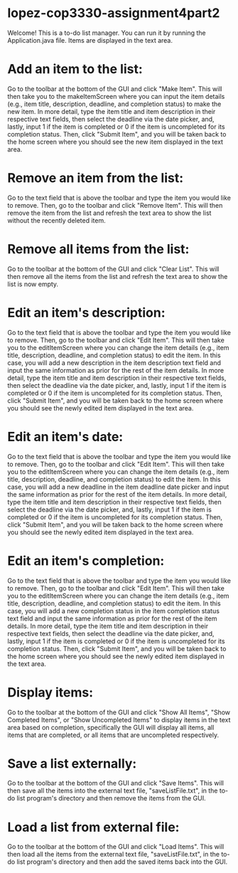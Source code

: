 # lopez-cop3330-assignment4part2

Welcome! This is a to-do list manager. You can run it by running the Application.java file. Items are displayed in the text area.

# Add an item to the list:
  Go to the toolbar at the bottom of the GUI and click "Make Item". This will then take you to the makeItemScreen where you can input the item details (e.g., item title, description, deadline, 
  and completion status) to make the new item. In more detail, type the item title and item description in their respective text fields, then select the deadline via the date picker, and, lastly,
  input 1 if the item is completed or 0 if the item is uncompleted for its completion status. Then, click "Submit Item", and you will be taken back to the home screen where you should see the new 
  item displayed in the text area.

# Remove an item from the list:
  Go to the text field that is above the toolbar and type the item you would like to remove. Then, go to the toolbar and click "Remove Item". This will then remove the item from the list and refresh the text area to show the list without the recently deleted item.

# Remove all items from the list:
  Go to the toolbar at the bottom of the GUI and click "Clear List". This will then remove all the items from the list and refresh the text area to show the list is now empty.

# Edit an item's description:
  Go to the text field that is above the toolbar and type the item you would like to remove. Then, go to the toolbar and click "Edit Item". This will then take you to the editItemScreen where you can
  change the item details (e.g., item title, description, deadline, and completion status) to edit the item. In this case, you will add a new description in the item description text field and input 
  the same information as prior for the rest of the item details. In more detail, type the item title and item description in their respective text fields, then select the deadline via the date picker, and, lastly,
  input 1 if the item is completed or 0 if the item is uncompleted for its completion status. Then, click "Submit Item", and you will be taken back to the home screen where you should see the newly edited item 
  displayed in the text area.

# Edit an item's date:
  Go to the text field that is above the toolbar and type the item you would like to remove. Then, go to the toolbar and click "Edit Item". This will then take you to the editItemScreen where you can 
  change the item details (e.g., item title, description, deadline, and completion status) to edit the item. In this case, you will add a new deadline in the item deadline date picker and input the 
  same information as prior for the rest of the item details. In more detail, type the item title and item description in their respective text fields, then select the deadline via the date picker, and, lastly,
  input 1 if the item is completed or 0 if the item is uncompleted for its completion status. Then, click "Submit Item", and you will be taken back to the home screen where you should see the newly edited item 
  displayed in the text area.

# Edit an item's completion:
  Go to the text field that is above the toolbar and type the item you would like to remove. Then, go to the toolbar and click "Edit Item". This will then take you to the editItemScreen where you can 
  change the item details (e.g., item title, description, deadline, and completion status) to edit the item. In this case, you will add a new completion status in the item completion status text field 
  and input the same information as prior for the rest of the item details. In more detail, type the item title and item description in their respective text fields, then select the deadline via the date picker, 
  and, lastly, input 1 if the item is completed or 0 if the item is uncompleted for its completion status. Then, click "Submit Item", and you will be taken back to the home screen where you should see the newly 
  edited item displayed in the text area.

# Display items:
  Go to the toolbar at the bottom of the GUI and click "Show All Items", "Show Completed Items", or "Show Uncompleted Items" to display items in the text area based on completion, specifically
  the GUI will display all items, all items that are completed, or all items that are uncompleted respectively.

# Save a list externally:
  Go to the toolbar at the bottom of the GUI and click "Save Items". This will then save all the items into the external text file, "saveListFile.txt", in the to-do list program's directory and then remove the 
  items from the GUI.

# Load a list from external file:
  Go to the toolbar at the bottom of the GUI and click "Load Items". This will then load all the items from the external text file, "saveListFile.txt", in the to-do list program's directory and then add the saved
  items back into the GUI.
